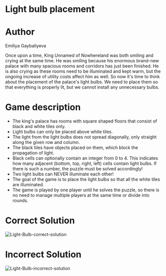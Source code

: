 # Light bulb placement


# Author
Emiliya Gaybaliyeva


Once upon a time, King Unnamed of Nowhereland was both smiling and crying at the same time. He was smiling because his enormous brand-new palace with many spacious rooms and corridors has just been finished. He is also crying as these rooms need to be illuminated and kept warm, but the ongoing increase of utility costs affect him as well. So now it's time to think about the placement of the palace's light bulbs. We need to place them so that everything is properly lit, but we cannot install any unnecessary bulbs.

# Game description
 * The king's palace has rooms with square shaped floors that consist of black and white tiles only.
 * Light bulbs can only be placed above white tiles.
 * The light from the light bulbs does not spread diagonally, only straight along the given row and column.
 * The black tiles have objects placed on them, which block the propagation of light.
 * Black cells can optionally contain an integer from 0 to 4. This indicates how many adjacent (bottom, top, right, left) cells contain light bulbs. If there is such a number, the puzzle must be solved accordingly!
 * Two light bulbs can NEVER illuminate each other!
 * The goal of the game is to place the light bulbs so that all the white tiles are illuminated.
 * The game is played by one player until he solves the puzzle, so there is no need to manage multiple players at the same time or divide into rounds.
 
 # Correct Solution
 
 ![Light-Bulb-correct-solution](https://Light-Bulb-correct-solution.png)
 
 
 # Incorrect Solution
 
  ![Light-Bulb-incorrect-solution]([https://Light-Bulb-incorrect-solution.png](https://github.com/emiliyagv/Light-bulb-game/blob/f9f3098885545e49218b158e6b5f5267e81c3281/Light-Bulb-incorrect-solution.png))
 
 
 

